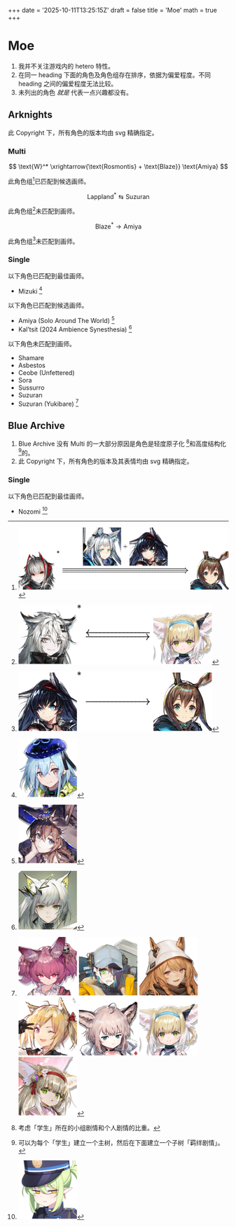+++
date = '2025-10-11T13:25:15Z'
draft = false
title = 'Moe'
math = true
+++

# Moe

1. 我并不关注游戏内的 hetero 特性。
2. 在同一 heading 下面的角色及角色组存在排序，依据为偏爱程度。不同 heading 之间的偏爱程度无法比较。
3. 未列出的角色 _就是_ 代表一点兴趣都没有。

## Arknights

此 Copyright 下，所有角色的版本均由 svg 精确指定。

### Multi

$$ \text{W}^* \xrightarrow{\text{Rosmontis} + \text{Blaze}} \text{Amiya} $$ 

此角色组[^w-amiya]已匹配到候选画师。

[^w-amiya]: ![w-amiya.svg](../../images/moe/arknights/multi/w-amiya.svg)

$$ \text{Lappland}^* \leftrightarrows \text{Suzuran} $$

此角色组[^lapp-szrn]未匹配到画师。

[^lapp-szrn]: ![lapp-szrn.svg](../../images/moe/arknights/multi/lapp-szrn.svg)

$$ \text{Blaze}^* \rightarrow \text{Amiya} $$

此角色组[^blaze-amiya]未匹配到画师。

[^blaze-amiya]: ![blaze-amiya.svg](../../images/moe/arknights/multi/blaze-amiya.svg)

### Single

以下角色已匹配到最佳画师。

- $\text{Mizuki}$ [^mizuki]

[^mizuki]: ![mizuki.svg](../../images/moe/arknights/single/mizuki.svg)

以下角色已匹配到候选画师。

- $\text{Amiya (Solo Around The World)}$ [^amiyasatw]
- $\text{Kal'tsit (2024 Ambience Synesthesia)}$ [^kaltsitas]

[^amiyasatw]: ![amiyasatw.svg](../../images/moe/arknights/single/amiyasatw.svg)
[^kaltsitas]: ![kaltsitas.svg](../../images/moe/arknights/single/kaltsitas.svg)


以下角色未匹配到画师。

- $\text{Shamare}$
- $\text{Asbestos}$
- $\text{Ceobe (Unfettered)}$
- $\text{Sora}$
- $\text{Sussurro}$
- $\text{Suzuran}$
- $\text{Suzuran (Yukibare)}$ [^arknights-non]

[^arknights-non]: ![shamare.svg](../../images/moe/arknights/single/shamare.svg) ![asbestos.svg](../../images/moe/arknights/single/asbestos.svg) ![ceobe2.svg](../../images/moe/arknights/single/ceobe2.svg) ![sora.svg](../../images/moe/arknights/single/sora.svg) ![sussurro.svg](../../images/moe/arknights/single/sussurro.svg) ![suzuran.svg](../../images/moe/arknights/single/suzuran.svg) ![suzuran3.svg](../../images/moe/arknights/single/suzuran3.svg)

## Blue Archive

1. Blue Archive 没有 Multi 的一大部分原因是角色是轻度原子化 [^atomic]和高度结构化[^structured]的。
2. 此 Copyright 下，所有角色的版本及其表情均由 svg 精确指定。

[^atomic]: 考虑「学生」所在的小组剧情和个人剧情的比重。
[^structured]: 可以为每个「学生」建立一个主树，然后在下面建立一个子树「羁绊剧情」。

### Single

以下角色已匹配到最佳画师。

- $\text{Nozomi}$ [^nozomi]

[^nozomi]: ![nozomi.svg](../../images/moe/blue_archive/single/nozomi.svg)